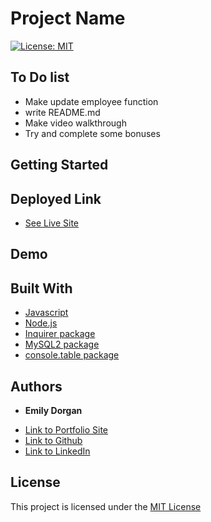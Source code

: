 # Project Name

[![License: MIT](https://img.shields.io/badge/License-MIT-yellow.svg)](https://opensource.org/licenses/MIT)

## To Do list

* Make update employee function
* write README.md
* Make video walkthrough
* Try and complete some bonuses

## Getting Started



## Deployed Link

* [See Live Site](#)

## Demo



## Built With

* [Javascript](https://developer.mozilla.org/en-US/docs/Web/JavaScript)
* [Node.js](https://nodejs.org/)
* [Inquirer package](https://www.npmjs.com/package/inquirer)
* [MySQL2 package](https://www.npmjs.com/package/mysql2)
* [console.table package](https://www.npmjs.com/package/console.table)


## Authors

* **Emily Dorgan** 

- [Link to Portfolio Site](https://emdorgan.github.io/updated-portfolio/)
- [Link to Github](https://github.com/emdorgan)
- [Link to LinkedIn](https://www.linkedin.com/in/emily-dorgan/)

## License

This project is licensed under the [MIT License](https://opensource.org/licenses/MIT)
